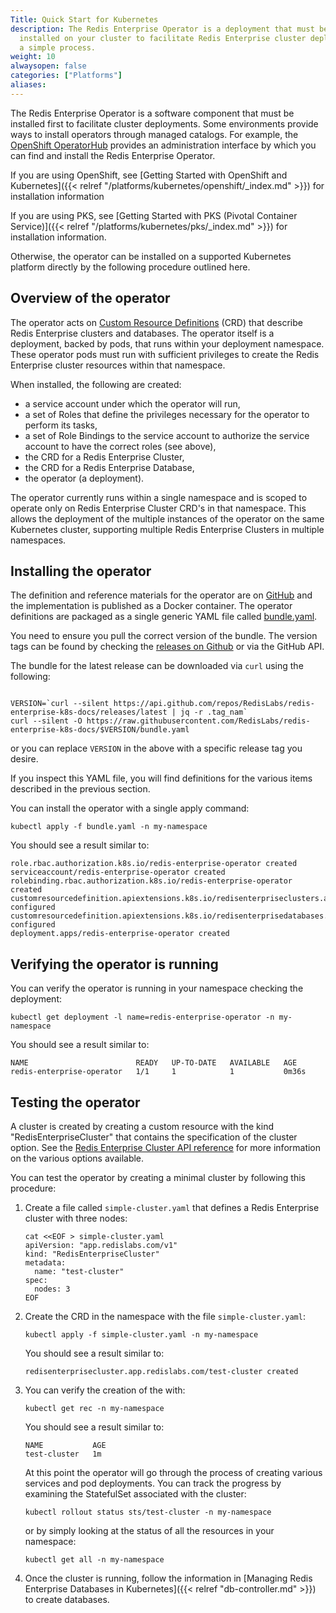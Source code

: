 ```yaml
---
Title: Quick Start for Kubernetes
description: The Redis Enterprise Operator is a deployment that must be
  installed on your cluster to facilitate Redis Enterprise cluster deployments. Installing the operator is
  a simple process.
weight: 10
alwaysopen: false
categories: ["Platforms"]
aliases:
---
```


The Redis Enterprise Operator is a software component that must be
installed first to facilitate cluster deployments. Some environments provide
ways to install operators through managed catalogs. For example, the
[OpenShift OperatorHub](https://docs.openshift.com/container-platform/4.3/operators/olm-adding-operators-to-cluster.html)
provides an administration interface by which you can find and install the Redis Enterprise
Operator.

If you are using OpenShift, see [Getting Started with OpenShift and Kubernetes]({{< relref "/platforms/kubernetes/openshift/_index.md" >}}) for
installation information

If you are using PKS, see [Getting Started with PKS (Pivotal Container Service)]({{< relref "/platforms/kubernetes/pks/_index.md" >}}) for
installation information.

Otherwise, the operator can be installed on a supported Kubernetes platform
directly by the following procedure outlined here.

## Overview of the operator

The operator acts on [Custom Resource Definitions](https://kubernetes.io/docs/concepts/extend-kubernetes/api-extension/custom-resources/#customresourcedefinitions) (CRD) that describe Redis Enterprise clusters and databases. The operator itself is a deployment, backed by pods, that runs within your deployment namespace. These operator pods must run with sufficient privileges to create the Redis Enterprise cluster resources within that namespace.

When installed, the following are created:

 * a service account under which the operator will run,
 * a set of Roles that define the privileges necessary for the operator to perform its tasks,
 * a set of Role Bindings to the service account to authorize the service account to have the correct roles (see above),
 * the CRD for a Redis Enterprise Cluster,
 * the CRD for a Redis Enterprise Database,
 * the operator (a deployment).

 The operator currently runs within a single namespace and is scoped to operate only on Redis Enterprise Cluster CRD's in that namespace. This allows the deployment of the multiple instances of the operator on the same Kubernetes cluster, supporting multiple Redis Enterprise Clusters in multiple namespaces.

## Installing the operator

The definition and reference materials for the operator are on
[GitHub](https://github.com/RedisLabs/redis-enterprise-k8s-docs) and the
implementation is published as a Docker container. The operator
definitions are packaged as a single generic YAML file called
[bundle.yaml](https://github.com/RedisLabs/redis-enterprise-k8s-docs/blob/master/bundle.yaml).

You need to ensure you pull the correct version of the bundle. The version tags
can be found by checking the [releases on Github](https://github.com/RedisLabs/redis-enterprise-k8s-docs/releases)
or via the GitHub API.

The bundle for the latest release can be downloaded via `curl` using the following:

```

VERSION=`curl --silent https://api.github.com/repos/RedisLabs/redis-enterprise-k8s-docs/releases/latest | jq -r .tag_nam`
curl --silent -O https://raw.githubusercontent.com/RedisLabs/redis-enterprise-k8s-docs/$VERSION/bundle.yaml
```

or you can replace `VERSION` in the above with a specific release tag you desire.


If you inspect this YAML file, you will find definitions for the various items
described in the previous section.

You can install the operator with a single apply command:

```
kubectl apply -f bundle.yaml -n my-namespace
```

You should see a result similar to:

```
role.rbac.authorization.k8s.io/redis-enterprise-operator created
serviceaccount/redis-enterprise-operator created
rolebinding.rbac.authorization.k8s.io/redis-enterprise-operator created
customresourcedefinition.apiextensions.k8s.io/redisenterpriseclusters.app.redislabs.com configured
customresourcedefinition.apiextensions.k8s.io/redisenterprisedatabases.app.redislabs.com configured
deployment.apps/redis-enterprise-operator created
```

## Verifying the operator is running

You can verify the operator is running in your namespace checking the deployment:

```
kubectl get deployment -l name=redis-enterprise-operator -n my-namespace
```

You should see a result similar to:

```
NAME                        READY   UP-TO-DATE   AVAILABLE   AGE
redis-enterprise-operator   1/1     1            1           0m36s
```

## Testing the operator

A cluster is created by creating a custom resource with the kind "RedisEnterpriseCluster"
that contains the specification of the cluster option. See the
[Redis Enterprise Cluster API reference](https://github.com/RedisLabs/redis-enterprise-k8s-docs/blob/master/redis_enterprise_cluster_api.md)
for more information on the various options available.

You can test the operator by creating a minimal cluster by following this procedure:

1. Create a file called `simple-cluster.yaml` that defines a Redis Enterprise
   cluster with three nodes:

    ```
    cat <<EOF > simple-cluster.yaml
    apiVersion: "app.redislabs.com/v1"
    kind: "RedisEnterpriseCluster"
    metadata:
      name: "test-cluster"
    spec:
      nodes: 3
    EOF
    ```
2. Create the CRD in the namespace with the file `simple-cluster.yaml`:

    ```
    kubectl apply -f simple-cluster.yaml -n my-namespace
    ```

    You should see a result similar to:

    ```
    redisenterprisecluster.app.redislabs.com/test-cluster created
    ```

3. You can verify the creation of the with:

    ```
    kubectl get rec -n my-namespace
    ```

    You should see a result similar to:

    ```
    NAME           AGE
    test-cluster   1m
    ```


   At this point the operator will go through the process of creating various
   services and pod deployments. You can track the progress by examining the
   StatefulSet associated with the cluster:

   ```
   kubectl rollout status sts/test-cluster -n my-namespace
   ```

   or by simply looking at the status of all the resources in your namespace:

   ```
   kubectl get all -n my-namespace
   ```

4. Once the cluster is running, follow the information in [Managing Redis Enterprise Databases in Kubernetes]({{< relref "db-controller.md" >}})
   to create databases.
